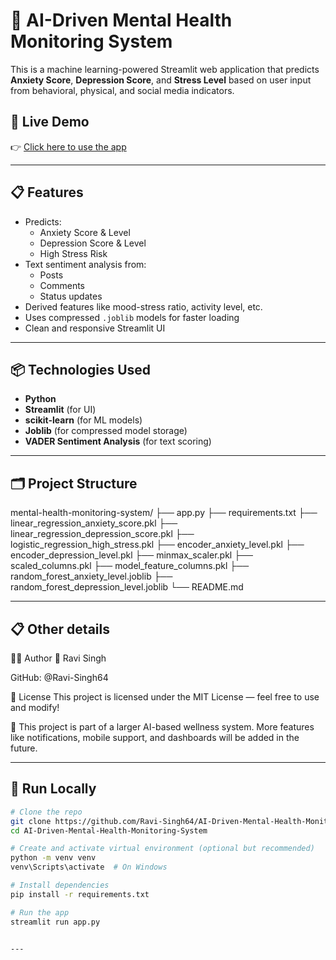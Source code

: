 # 🧠 AI-Driven Mental Health Monitoring System

This is a machine learning-powered Streamlit web application that predicts **Anxiety Score**, **Depression Score**, and **Stress Level** based on user input from behavioral, physical, and social media indicators.

## 🚀 Live Demo

👉 [Click here to use the app](https://ai-driven-mental-health-monitoring-system-aeemfm5u6kr74muypcxl.streamlit.app/) 


---

## 📋 Features

- Predicts:
  - Anxiety Score & Level
  - Depression Score & Level
  - High Stress Risk
- Text sentiment analysis from:
  - Posts
  - Comments
  - Status updates
- Derived features like mood-stress ratio, activity level, etc.
- Uses compressed `.joblib` models for faster loading
- Clean and responsive Streamlit UI

---

## 📦 Technologies Used

- **Python**
- **Streamlit** (for UI)
- **scikit-learn** (for ML models)
- **Joblib** (for compressed model storage)
- **VADER Sentiment Analysis** (for text scoring)

---

## 🗂️ Project Structure

mental-health-monitoring-system/
├── app.py
├── requirements.txt
├── linear_regression_anxiety_score.pkl
├── linear_regression_depression_score.pkl
├── logistic_regression_high_stress.pkl
├── encoder_anxiety_level.pkl
├── encoder_depression_level.pkl
├── minmax_scaler.pkl
├── scaled_columns.pkl
├── model_feature_columns.pkl
├── random_forest_anxiety_level.joblib
├── random_forest_depression_level.joblib
└── README.md



---

## 📋 Other details

🙋‍♂️ Author
👤 Ravi Singh

GitHub: @Ravi-Singh64


📃 License
This project is licensed under the MIT License — feel free to use and modify!

🚧 This project is part of a larger AI-based wellness system. More features like notifications, mobile support, and dashboards will be added in the future.


---


## 🧪 Run Locally

```bash
# Clone the repo
git clone https://github.com/Ravi-Singh64/AI-Driven-Mental-Health-Monitoring-System.git
cd AI-Driven-Mental-Health-Monitoring-System

# Create and activate virtual environment (optional but recommended)
python -m venv venv
venv\Scripts\activate  # On Windows

# Install dependencies
pip install -r requirements.txt

# Run the app
streamlit run app.py


---


